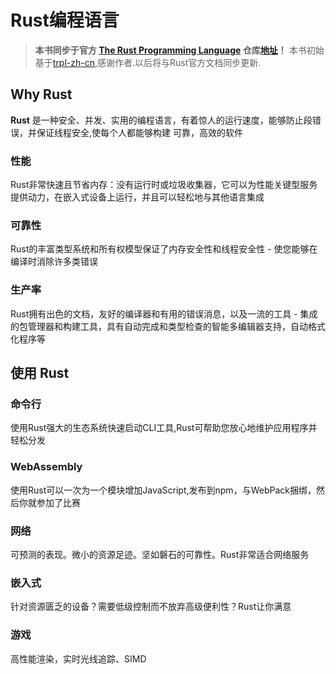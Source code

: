 # Rust编程语言

> **本书同步于官方 [The Rust Programming Language](https://doc.rust-lang.org/book/) 仓库[地址](https://github.com/rust-lang/book)！** 本书初始基于[trpl-zh-cn](https://kaisery.github.io/trpl-zh-cn/foreword.html),感谢作者.以后将与Rust官方文档同步更新.

## Why Rust

**Rust** 是一种安全、并发、实用的编程语言，有着惊人的运行速度，能够防止段错误，并保证线程安全,使每个人都能够构建
可靠，高效的软件

### 性能

Rust非常快速且节省内存：没有运行时或垃圾收集器，它可以为性能关键型服务提供动力，在嵌入式设备上运行，并且可以轻松地与其他语言集成

### 可靠性

Rust的丰富类型系统和所有权模型保证了内存安全性和线程安全性 - 使您能够在编译时消除许多类错误

### 生产率

Rust拥有出色的文档，友好的编译器和有用的错误消息，以及一流的工具 - 集成的包管理器和构建工具，具有自动完成和类型检查的智能多编辑器支持，自动格式化程序等

## 使用 Rust

### 命令行

使用Rust强大的生态系统快速启动CLI工具,Rust可帮助您放心地维护应用程序并轻松分发</p>

### WebAssembly

使用Rust可以一次为一个模块增加JavaScript,发布到npm，与WebPack捆绑，然后你就参加了比赛

### 网络

可预测的表现。微小的资源足迹。坚如磐石的可靠性。Rust非常适合网络服务

### 嵌入式

针对资源匮乏的设备？需要低级控制而不放弃高级便利性？Rust让你满意

### 游戏

高性能渲染，实时光线追踪、SIMD
